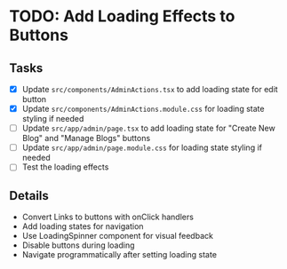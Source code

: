 # TODO: Add Loading Effects to Buttons

## Tasks
- [x] Update `src/components/AdminActions.tsx` to add loading state for edit button
- [x] Update `src/components/AdminActions.module.css` for loading state styling if needed
- [ ] Update `src/app/admin/page.tsx` to add loading state for "Create New Blog" and "Manage Blogs" buttons
- [ ] Update `src/app/admin/page.module.css` for loading state styling if needed
- [ ] Test the loading effects

## Details
- Convert Links to buttons with onClick handlers
- Add loading states for navigation
- Use LoadingSpinner component for visual feedback
- Disable buttons during loading
- Navigate programmatically after setting loading state
